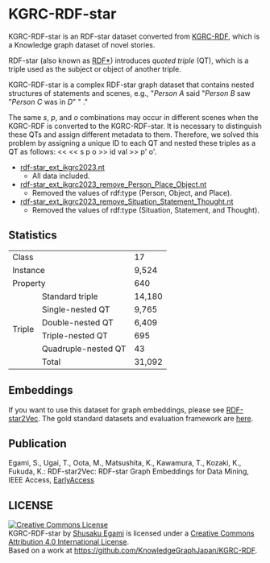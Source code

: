 # KGRC-RDF-star
KGRC-RDF-star is an RDF-star dataset converted from [KGRC-RDF](https://github.com/KnowledgeGraphJapan/KGRC-RDF/tree/ikgrc2023), which is a Knowledge graph dataset of novel stories.

RDF-star (also known as [RDF*](https://ceur-ws.org/Vol-1963/paper593.pdf)) introduces <i>quoted triple</i> (QT), which is a triple used as the subject or object of another triple. 

KGRC-RDF-star is a complex RDF-star graph dataset that contains nested structures of statements and scenes, e.g., "<i>Person A</i> said "<i>Person B</i> saw "<i>Person C</i> was in <i>D</i>" " ."

 The same <i>s</i>, <i>p</i>, and <i>o</i> combinations may occur in different scenes when the KGRC-RDF is converted to the KGRC-RDF-star. It is necessary to distinguish these QTs and assign different metadata to them. Therefore, we solved this problem by assigning a unique ID to each QT and nested these triples as a QT as follows: &lt;&lt; &lt;&lt; s p o &gt;&gt; id val &gt;&gt; p' o'.
- [rdf-star_ext_ikgrc2023.nt](./rdf-star_ext_ikgrc2023.nt)
    - All data included.
- [rdf-star_ext_ikgrc2023_remove_Person_Place_Object.nt](./rdf-star_ext_ikgrc2023_remove_Person_Place_Object.nt)
    - Removed the values of rdf:type (Person, Object, and Place).
- [rdf-star_ext_ikgrc2023_remove_Situation_Statement_Thought.nt](./rdf-star_ext_ikgrc2023_remove_Situation_Statement_Thought.nt)
    - Removed the values of rdf:type (Situation, Statement, and Thought).

## Statistics

<table class="tg">
   <tr>
    <td class="tg-c3ow" colspan="2">Class</th>
    <td class="tg-dvpl">17</th>
  </tr>
  <tr>
    <td class="tg-c3ow" colspan="2">Instance</td>
    <td class="tg-dvpl">9,524</td>
  </tr>
  <tr>
    <td class="tg-c3ow" colspan="2">Property</td>
    <td class="tg-dvpl">640</td>
  </tr>
  <tr>
    <td class="tg-c3ow" rowspan="6">Triple</td>
    <td class="tg-c3ow">Standard triple</td>
    <td class="tg-dvpl">14,180</td>
  </tr>
  <tr>
    <td class="tg-c3ow">Single-nested QT</td>
    <td class="tg-dvpl">9,765</td>
  </tr>
  <tr>
    <td class="tg-c3ow">Double-nested QT</td>
    <td class="tg-dvpl">6,409</td>
  </tr>
  <tr>
    <td class="tg-c3ow">Triple-nested QT</td>
    <td class="tg-dvpl">695</td>
  </tr>
  <tr>
    <td class="tg-c3ow">Quadruple-nested QT</td>
    <td class="tg-dvpl">43</td>
  </tr>
  <tr>
    <td class="tg-c3ow">Total</td>
    <td class="tg-dvpl">31,092</td>
  </tr>
</table>

## Embeddings
If you want to use this dataset for graph embeddings, please see [RDF-star2Vec](https://github.com/aistairc/RDF-star2Vec).
The gold standard datasets and evaluation framework are [here](https://github.com/aistairc/GEval-forKGRC-RDF-star).

## Publication
Egami, S., Ugai, T., Oota, M., Matsushita, K., Kawamura, T., Kozaki, K., Fukuda, K.: RDF-star2Vec: RDF-star Graph Embeddings for Data Mining, IEEE Access, [EarlyAccess](https://doi.org/10.1109/ACCESS.2023.3341029)


## LICENSE
<a rel="license" href="http://creativecommons.org/licenses/by/4.0/"><img alt="Creative Commons License" style="border-width:0" src="https://i.creativecommons.org/l/by/4.0/88x31.png" /></a><br /><span xmlns:dct="http://purl.org/dc/terms/" href="http://purl.org/dc/dcmitype/Dataset" property="dct:title" rel="dct:type">KGRC-RDF-star</span> by <a xmlns:cc="http://creativecommons.org/ns#" href="https://github.com/aistairc/KGRC-RDF-star" property="cc:attributionName" rel="cc:attributionURL">Shusaku Egami</a> is licensed under a <a rel="license" href="http://creativecommons.org/licenses/by/4.0/">Creative Commons Attribution 4.0 International License</a>.<br />Based on a work at <a xmlns:dct="http://purl.org/dc/terms/" href="https://github.com/KnowledgeGraphJapan/KGRC-RDF" rel="dct:source">https://github.com/KnowledgeGraphJapan/KGRC-RDF</a>.
